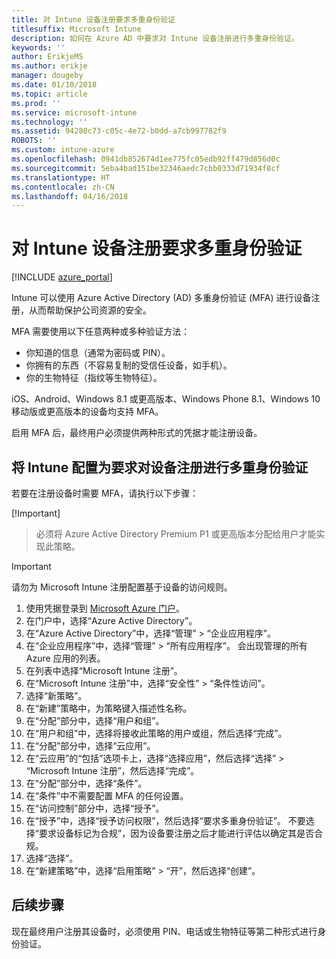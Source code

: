 ```yaml
---
title: 对 Intune 设备注册要求多重身份验证
titlesuffix: Microsoft Intune
description: 如何在 Azure AD 中要求对 Intune 设备注册进行多重身份验证。
keywords: ''
author: ErikjeMS
ms.author: erikje
manager: dougeby
ms.date: 01/10/2018
ms.topic: article
ms.prod: ''
ms.service: microsoft-intune
ms.technology: ''
ms.assetid: 94280c73-c05c-4e72-b0dd-a7cb997782f9
ROBOTS: ''
ms.custom: intune-azure
ms.openlocfilehash: 0941db852674d1ee775fc05edb92ff479d856d0c
ms.sourcegitcommit: 5eba4bad151be32346aedc7cbb0333d71934f8cf
ms.translationtype: HT
ms.contentlocale: zh-CN
ms.lasthandoff: 04/16/2018
---
```

# <a name="require-multi-factor-authentication-for-intune-device-enrollments"></a>对 Intune 设备注册要求多重身份验证

[!INCLUDE [azure_portal](./includes/azure_portal.md)]

Intune 可以使用 Azure Active Directory (AD) 多重身份验证 (MFA) 进行设备注册，从而帮助保护公司资源的安全。

MFA 需要使用以下任意两种或多种验证方法：

- 你知道的信息（通常为密码或 PIN）。
- 你拥有的东西（不容易复制的受信任设备，如手机）。
- 你的生物特征（指纹等生物特征）。

iOS、Android、Windows 8.1 或更高版本、Windows Phone 8.1、Windows 10 移动版或更高版本的设备均支持 MFA。

启用 MFA 后，最终用户必须提供两种形式的凭据才能注册设备。

## <a name="configure-intune-to-require-multi-factor-authentication-at-device-enrollment"></a>将 Intune 配置为要求对设备注册进行多重身份验证

若要在注册设备时需要 MFA，请执行以下步骤：

[!Important]
>必须将 Azure Active Directory Premium P1 或更高版本分配给用户才能实现此策略。

>[!Important]
>请勿为 Microsoft Intune 注册配置基于设备的访问规则。

1. 使用凭据登录到 [Microsoft Azure 门户](https://portal.azure.com)。
2. 在门户中，选择“Azure Active Directory”。
2. 在“Azure Active Directory”中，选择“管理” > “企业应用程序”。
3. 在“企业应用程序”中，选择“管理” > “所有应用程序”。 会出现管理的所有 Azure 应用的列表。
3. 在列表中选择“Microsoft Intune 注册”。
4. 在“Microsoft Intune 注册”中，选择“安全性” > “条件性访问”。
5. 选择“新策略”。
6. 在“新建”策略中，为策略键入描述性名称。
7. 在“分配”部分中，选择“用户和组”。
8. 在“用户和组”中，选择将接收此策略的用户或组，然后选择“完成”。
9. 在“分配”部分中，选择“云应用”。
10. 在“云应用”的“包括”选项卡上，选择“选择应用”，然后选择“选择” > “Microsoft Intune 注册”，然后选择“完成”。
11. 在“分配”部分中，选择“条件”。
12. 在“条件”中不需要配置 MFA 的任何设置。
13. 在“访问控制”部分中，选择“授予”。
14. 在“授予”中，选择“授予访问权限”，然后选择“要求多重身份验证”。
    不要选择“要求设备标记为合规”，因为设备要注册之后才能进行评估以确定其是否合规。
15. 选择“选择”。
16. 在“新建策略”中，选择“启用策略” > “开”，然后选择“创建”。



## <a name="next-steps"></a>后续步骤

现在最终用户注册其设备时，必须使用 PIN、电话或生物特征等第二种形式进行身份验证。
